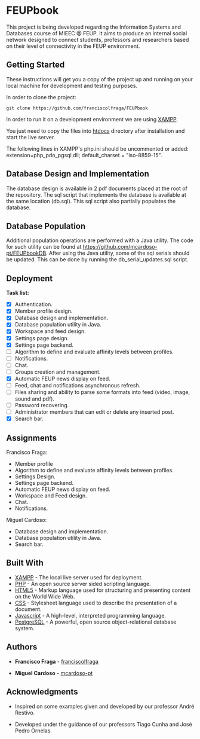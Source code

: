﻿# FEUPbook

This project is being developed regarding the Information Systems and Databases course of MIEEC @ FEUP. It aims to produce an internal social network designed to connect students, professors and researchers based on their level of connectivity in the FEUP environment.

## Getting Started

These instructions will get you a copy of the project up and running on your local machine for development and testing purposes.

In order to clone the project:
```
git clone https://github.com/franciscolfraga/FEUPbook
```

In order to run it on a development environment we are using [XAMPP](https://www.apachefriends.org/index.html).

You just need to copy the files into [htdocs](C:\xampp\htdocs) directory after installation and start the live server.

The following lines in XAMPP's php.ini should be uncommented or added: extension=php_pdo_pgsql.dll; default_charset = "iso-8859-15".

## Database Design and Implementation

The database design is available in 2 pdf documents placed at the root of the repository. The sql script that implements the database is available at the same location (db.sql). This sql script also partially populates the database.

## Database Population

Additional population operations are performed with a Java utility. The code for such utility can be found at https://github.com/mcardoso-pt/FEUPbookDB.
After using the Java utility, some of the sql serials should be updated. This can be done by running the db_serial_updates.sql script.

## Deployment

**Task list:**

  - [X] Authentication.
  - [X] Member profile design.
  - [X] Database design and implementation.
  - [X] Database population utility in Java.
  - [X] Workspace and feed design.
  - [X] Settings page design.
  - [X] Settings page backend.
  - [ ] Algorithm to define and evaluate affinity levels between profiles.
  - [ ] Notifications.
  - [ ] Chat.
  - [ ] Groups creation and management.
  - [X] Automatic FEUP news display on feed.
  - [ ] Feed, chat and notifications asynchronous refresh.
  - [ ] Files sharing and ability to parse some formats into feed (video, image, sound and pdf).
  - [ ] Password recovering.
  - [ ] Administrator members that can edit or delete any inserted post.
  - [X] Search bar.

## Assignments

Francisco Fraga:
* Member profile
* Algorithm to define and evaluate affinity levels between profiles.
* Settings Design.
* Settings page backend.
* Automatic FEUP news display on feed.
* Workspace and Feed design.
* Chat.
* Notifications.

Miguel Cardoso:
* Database design and implementation.
* Database population utility in Java.
* Search bar.

## Built With

* [XAMPP](https://www.apachefriends.org/index.html) - The local live server used for deployment.
* [PHP](http://php.net/) - An open source server sided scripting language.
* [HTML5](https://www.w3.org/html/) - Markup language used for structuring and presenting content on the World Wide Web.
* [CSS](https://developer.mozilla.org/en-US/docs/Web/CSS) - Stylesheet language used to describe the presentation of a document.
* [Javascript](https://www.javascript.com/) - A high-level, interpreted programming language.
* [PostgreSQL](https://www.postgresql.org/) -  A powerful, open source object-relational database system.

## Authors

* **Francisco Fraga** - [franciscolfraga](https://github.com/franciscolfraga/)

* **Miguel Cardoso** - [mcardoso-pt](https://github.com/mcardoso-pt)

## Acknowledgments

* Inspired on some examples given and developed by our professor André Restivo.

* Developed under the guidance of our professors Tiago Cunha and José Pedro Ornelas.
